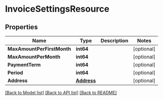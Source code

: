 # InvoiceSettingsResource

## Properties
Name | Type | Description | Notes
------------ | ------------- | ------------- | -------------
**MaxAmountPerFirstMonth** | **int64** |  | [optional] 
**MaxAmountPerMonth** | **int64** |  | [optional] 
**PaymentTerm** | **int64** |  | [optional] 
**Period** | **int64** |  | [optional] 
**Address** | [**Address**](Address.md) |  | [optional] 

[[Back to Model list]](../README.md#documentation-for-models) [[Back to API list]](../README.md#documentation-for-api-endpoints) [[Back to README]](../README.md)


